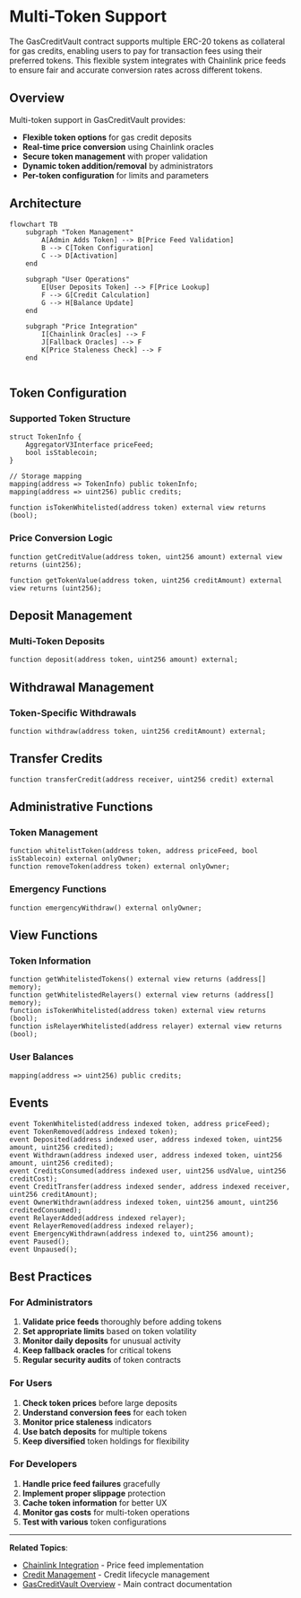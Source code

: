 # Multi-Token Support

The GasCreditVault contract supports multiple ERC-20 tokens as collateral for gas credits, enabling users to pay for transaction fees using their preferred tokens. This flexible system integrates with Chainlink price feeds to ensure fair and accurate conversion rates across different tokens.

## Overview

Multi-token support in GasCreditVault provides:
- **Flexible token options** for gas credit deposits
- **Real-time price conversion** using Chainlink oracles
- **Secure token management** with proper validation
- **Dynamic token addition/removal** by administrators
- **Per-token configuration** for limits and parameters

## Architecture

```mermaid
flowchart TB
    subgraph "Token Management"
        A[Admin Adds Token] --> B[Price Feed Validation]
        B --> C[Token Configuration]
        C --> D[Activation]
    end
    
    subgraph "User Operations"
        E[User Deposits Token] --> F[Price Lookup]
        F --> G[Credit Calculation]
        G --> H[Balance Update]
    end
    
    subgraph "Price Integration"
        I[Chainlink Oracles] --> F
        J[Fallback Oracles] --> F
        K[Price Staleness Check] --> F
    end
    
```

## Token Configuration

### Supported Token Structure

```solidity
struct TokenInfo {
    AggregatorV3Interface priceFeed;
    bool isStablecoin;
}

// Storage mapping
mapping(address => TokenInfo) public tokenInfo;
mapping(address => uint256) public credits;

function isTokenWhitelisted(address token) external view returns (bool);
```

### Price Conversion Logic

```solidity
function getCreditValue(address token, uint256 amount) external view returns (uint256);

function getTokenValue(address token, uint256 creditAmount) external view returns (uint256); 
```

## Deposit Management

### Multi-Token Deposits

```solidity
function deposit(address token, uint256 amount) external;
```

## Withdrawal Management

### Token-Specific Withdrawals

```solidity
function withdraw(address token, uint256 creditAmount) external;
```

## Transfer Credits

```solidity
function transferCredit(address receiver, uint256 credit) external
```

## Administrative Functions

### Token Management

```solidity
function whitelistToken(address token, address priceFeed, bool isStablecoin) external onlyOwner;
function removeToken(address token) external onlyOwner;
```

### Emergency Functions

```solidity
function emergencyWithdraw() external onlyOwner;
```

## View Functions

### Token Information

```solidity
function getWhitelistedTokens() external view returns (address[] memory);
function getWhitelistedRelayers() external view returns (address[] memory);
function isTokenWhitelisted(address token) external view returns (bool);
function isRelayerWhitelisted(address relayer) external view returns (bool);
```

### User Balances

```solidity
mapping(address => uint256) public credits;
```

## Events

```solidity
event TokenWhitelisted(address indexed token, address priceFeed);
event TokenRemoved(address indexed token);
event Deposited(address indexed user, address indexed token, uint256 amount, uint256 credited);
event Withdrawn(address indexed user, address indexed token, uint256 amount, uint256 credited);
event CreditsConsumed(address indexed user, uint256 usdValue, uint256 creditCost);
event CreditTransfer(address indexed sender, address indexed receiver, uint256 creditAmount);
event OwnerWithdrawn(address indexed token, uint256 amount, uint256 creditedConsumed);
event RelayerAdded(address indexed relayer);
event RelayerRemoved(address indexed relayer);
event EmergencyWithdrawn(address indexed to, uint256 amount);
event Paused();
event Unpaused();
```

## Best Practices

### For Administrators

1. **Validate price feeds** thoroughly before adding tokens
2. **Set appropriate limits** based on token volatility
3. **Monitor daily deposits** for unusual activity
4. **Keep fallback oracles** for critical tokens
5. **Regular security audits** of token contracts

### For Users

1. **Check token prices** before large deposits
2. **Understand conversion fees** for each token
3. **Monitor price staleness** indicators
4. **Use batch deposits** for multiple tokens
5. **Keep diversified** token holdings for flexibility

### For Developers

1. **Handle price feed failures** gracefully
2. **Implement proper slippage** protection
3. **Cache token information** for better UX
4. **Monitor gas costs** for multi-token operations
5. **Test with various** token configurations

---

**Related Topics**:
- [Chainlink Integration](chainlink-integration.md) - Price feed implementation
- [Credit Management](credit-management.md) - Credit lifecycle management
- [GasCreditVault Overview](../gascreditvault.md) - Main contract documentation
